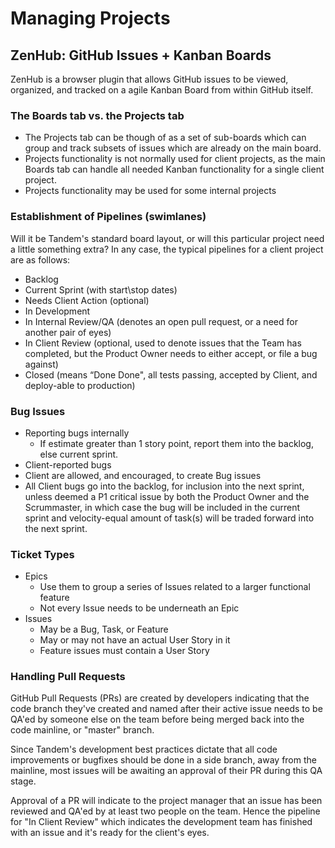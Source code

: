 Managing Projects
=================

ZenHub: GitHub Issues + Kanban Boards
-------------------------------------

ZenHub is a browser plugin that allows GitHub issues to be viewed, organized, and tracked on a agile Kanban Board from within GitHub itself.

### The Boards tab vs. the Projects tab

* The Projects tab can be though of as a set of sub-boards which can group and track subsets of issues which are already on the main board.
* Projects functionality is not normally used for client projects, as the main Boards tab can handle all needed Kanban functionality for a single client project.
* Projects functionality may be used for some internal projects

### Establishment of Pipelines (swimlanes)

  Will it be Tandem's standard board layout, or will this particular project need a little something extra? In any case, the typical pipelines for a client project are as follows:

* Backlog
* Current Sprint (with start\stop dates)
* Needs Client Action (optional)
* In Development
* In Internal Review/QA (denotes an open pull request, or a need for another pair of eyes)
* In Client Review (optional, used to denote issues that the Team has completed, but the Product Owner needs to either accept, or file a bug against)
* Closed (means “Done Done", all tests passing, accepted by Client, and deploy-able to production)

### Bug Issues

* Reporting bugs internally
  * If estimate greater than 1 story point, report them into the backlog, else current sprint.
* Client-reported bugs
* Client are allowed, and encouraged, to create Bug issues
* All Client bugs go into the backlog, for inclusion into the next sprint, unless deemed a P1 critical issue by both the Product Owner and the Scrummaster, in which case the bug will be included in the current sprint and velocity-equal amount of task(s) will be traded forward into the next sprint.

### Ticket Types

* Epics
  * Use them to group a series of Issues related to a larger functional feature
  * Not every Issue needs to be underneath an Epic
* Issues
  * May be a Bug, Task, or Feature
  * May or may not have an actual User Story in it
  * Feature issues must contain a User Story

### Handling Pull Requests

GitHub Pull Requests (PRs) are created by developers indicating that the code branch they've created and named after their active issue needs to be QA'ed by someone else on the team before being merged back into the code mainline, or "master" branch.

Since Tandem's development best practices dictate that all code improvements or bugfixes should be done in a side branch, away from the mainline, most issues will be awaiting an approval of their PR during this QA stage.

Approval of a PR will indicate to the project manager that an issue has been reviewed and QA'ed by at least two people on the team. Hence the pipeline for "In Client Review" which indicates the development team has finished with an issue and it's ready for the client's eyes.
